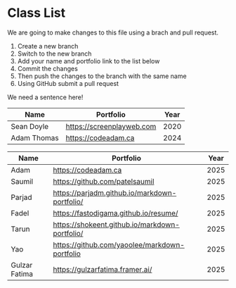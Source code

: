 # Class List

We are going to make changes to this file using a brach and pull request.

1. Create a new branch
2. Switch to the new branch
3. Add your name and portfolio link to the list below
4. Commit the changes
5. Then push the changes to the branch with the same name
6. Using GitHub submit a pull request

We need a sentence here!

| Name        | Portfolio                 | Year |
| ----------- | ------------------------- | ---- |
| Sean Doyle  | https://screenplayweb.com | 2020 |
| Adam Thomas | https://codeadam.ca       | 2024 |

| Name          | Portfolio                                               | Year |
| ------------- | ------------------------------------------------------- | ---- |
| Adam          | https://codeadam.ca                                     | 2025 |
| Saumil        | https://github.com/patelsaumil                          | 2025 |
| Parjad        | https://parjadm.github.io/markdown-portfolio/           | 2025 |
| Fadel         | https://fastodigama.github.io/resume/                   | 2025 |
| Tarun         | https://shokeent.github.io/markdown-portfolio/          | 2025 |
| Yao           | https://github.com/yaoolee/markdown-portfolio           | 2025 |
| Gulzar Fatima | https://gulzarfatima.framer.ai/                         | 2025 |

